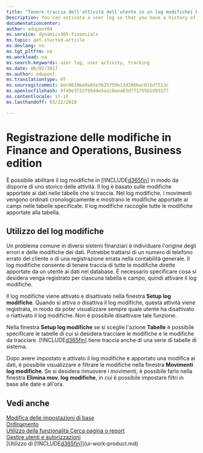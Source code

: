 ```yaml
---
title: "Tenere traccia dell'attività dell'utente in un log modifiche| Documenti Microsoft"
Description: You can activate a user log so that you have a history of any changes made to data in tracked tables.
documentationcenter: 
author: edupont04
ms.service: dynamics365-financials
ms.topic: get-started-article
ms.devlang: na
ms.tgt_pltfrm: na
ms.workload: na
ms.search.keywords: user log, user activity, tracking
ms.date: 06/02/2017
ms.author: edupont
ms.translationtype: HT
ms.sourcegitcommit: bec0619be0a65e3625759e13d2866ac615d7513c
ms.openlocfilehash: 8f49e3722f95d4e5a2c8eea83d77175581d93277
ms.contentlocale: it-it
ms.lasthandoff: 03/22/2018

---
```

# <a name="logging-changes-in-finance-and-operations-business-edition"></a>Registrazione delle modifiche in Finance and Operations, Business edition 
È possibile abilitare il log modifiche in [!INCLUDE[d365fin](includes/d365fin_md.md)] in modo da disporre di uno storico delle attività. Il log è basato sulle modifiche apportate ai dati nelle tabelle che si traccia. Nel log modifiche, i movimenti vengono ordinati cronologicamente e mostrano le modifiche apportate ai campi nelle tabelle specificate. Il log modifiche raccoglie tutte le modifiche apportate alla tabella.  

## <a name="working-with-the-change-log"></a>Utilizzo del log modifiche
Un problema comune in diversi sistemi finanziari è individuare l'origine degli errori e delle modifiche dei dati. Potrebbe trattarsi di un numero di telefono errato del cliente o di una registrazione errata nella contabilità generale. Il log modifiche consente di tenere traccia di tutte le modifiche dirette apportate da un utente ai dati nel database. È necessario specificare cosa si desidera venga registrato per ciascuna tabella e campo, quindi attivare il log modifiche.  

Il log modifiche viene attivato e disattivato nella finestra **Setup log modifiche**. Quando si attiva o disattiva il log modifiche, questa attività viene registrata, in modo da poter visualizzare sempre quale utente ha disattivato o riattivato il log modifiche. Non è possibile disattivare tale funzione.  

Nella finestra **Setup log modifiche** se si sceglie l'azione **Tabelle** è possibile specificare le tabelle di cui si desidera tracciare le modifiche e le modifiche da tracciare. [!INCLUDE[d365fin](includes/d365fin_md.md)] tiene traccia anche di una serie di tabelle di sistema.

Dopo avere impostato e attivato il log modifiche e apportato una modifica ai dati, è possibile visualizzare e filtrare le modifiche nella finestra **Movimenti log modifiche**. Se si desidera rimuovere i movimenti, è possibile farlo nella finestra **Elimina mov. log modifiche**, in cui è possibile impostare filtri in base alle date e all'ora.  

## <a name="see-also"></a>Vedi anche
[Modifica delle impostazioni di base](ui-change-basic-settings.md)  
[Ordinamento](ui-sorting.md)  
[Utilizzo della funzionalità Cerca pagina o report](ui-search.md)  
[Gestire utenti e autorizzazioni](ui-how-users-permissions.md)    
[Utilizzo di [!INCLUDE[d365fin](includes/d365fin_md.md)]](ui-work-product.md)  

